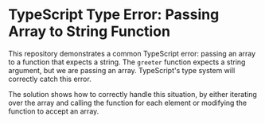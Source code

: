 # TypeScript Type Error: Passing Array to String Function

This repository demonstrates a common TypeScript error: passing an array to a function that expects a string. The `greeter` function expects a string argument, but we are passing an array. TypeScript's type system will correctly catch this error.

The solution shows how to correctly handle this situation, by either iterating over the array and calling the function for each element or modifying the function to accept an array.
